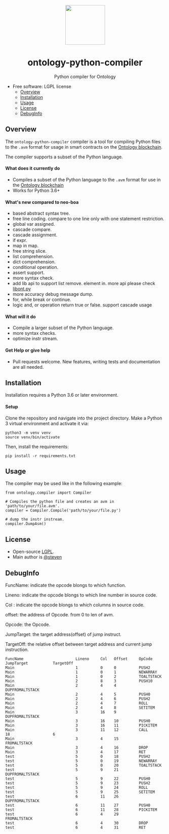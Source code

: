 
<p align="center">
  <img
    src="https://github.com/ontio/ontology-python-compiler/blob/master/ontologypic.png"
    width="125px;">
</p>


<h1 align="center">ontology-python-compiler</h1>
<p align="center">
  Python compiler for Ontology
</p>


- Free software: LGPL license
  - [Overview](#overview)
  - [Installation](#installation)
  - [Usage](#usage)
  - [License](#license)
  - [DebugInfo](#DebugInfo)


## Overview

The `ontology-python-compiler` compiler is a tool for compiling Python files to the `.avm` format for usage in smart contracts on the [Ontology blockchain](https://github.com/ontio/ontology/).

The compiler supports a subset of the Python language.

#### What does it currently do

- Compiles a subset of the Python language to the `.avm` format for use in the [Ontology blockchain](https://github.com/ontio/ontology)
- Works for Python 3.6+

#### What's new compared to neo-boa 

- based abstract syntax tree.
- free line coding.  compare to one line only with one statement restriction.
- global var assigned.
- cascade compare.
- cascade assignment.
- if expr.
- map in map.
- free string slice.
- list comprehension.
- dict comprehension.
- conditional operation.
- assert support.
- more syntax check. 
- add lib api to support list remove. element in. more api please check [libont.py](https://github.com/ontio/ontology-python-compiler/blob/master/ontology/libont.py)
- more accuracy debug message dump.
- for, while break or continue.
- logic and, or operation return true or false. support cascade usage

#### What will it do

- Compile a larger subset of the Python language.
- more syntax checks.
- optimize instr stream.

#### Get Help or give help

- Pull requests welcome. New features, writing tests and documentation are all needed.

## Installation

Installation requires a Python 3.6 or later environment.

#### Setup

Clone the repository and navigate into the project directory. Make a Python 3 virtual environment and activate it via:

```
python3 -m venv venv
source venv/bin/activate
```

Then, install the requirements:

```
pip install -r requirements.txt
```

## Usage

The compiler may be used like in the following example:

```
from ontology.compiler import Compiler

# Compiles the python file and creates an avm in 'path/to/your/file.avm'.
compiler = Compiler.Compile('path/to/your/file.py')

# dump the instr instream.
compiler.DumpAsm()
```

## License

- Open-source [LGPL](LICENSE).
- Main author is [@steven](https://github.com/carltraveler)



## DebugInfo

FuncName:   indicate the opcode blongs to which function.

Lineno:          indicate the opcode blongs to which line number in source code.

Col :               indicate the opcode blongs to which columns in source code.

offset:            the address of Opcode. from 0 to len of avm.

Opcode:        the Opcode.

JumpTarget:  the target address(offset) of jump instruct.

TargetOff:      the relative offset between target address and current jump instruction.  	 	      

```
FuncName                       Lineno     Col   Offset     OpCode               JumpTarget           TargetOff           
Main                           1          0     0          PUSH2               
Main                           1          0     1          NEWARRAY            
Main                           1          0     2          TOALTSTACK          
Main                           2          8     3          PUSH10              
Main                           2          4     4          DUPFROMALTSTACK     
Main                           2          4     5          PUSH0               
Main                           2          4     6          PUSH2               
Main                           2          4     7          ROLL                
Main                           2          4     8          SETITEM             
Main                           3          16    9          DUPFROMALTSTACK     
Main                           3          16    10         PUSH0               
Main                           3          16    11         PICKITEM            
Main                           3          11    12         CALL                 18                   6                   
Main                           3          4     15         FROMALTSTACK        
Main                           3          4     16         DROP                
Main                           3          4     17         RET                 
test                           5          0     18         PUSH2               
test                           5          0     19         NEWARRAY            
test                           5          0     20         TOALTSTACK          
test                           5          9     21         DUPFROMALTSTACK     
test                           5          9     22         PUSH0               
test                           5          9     23         PUSH2               
test                           5          9     24         ROLL                
test                           5          9     25         SETITEM             
test                           6          11    26         DUPFROMALTSTACK     
test                           6          11    27         PUSH0               
test                           6          11    28         PICKITEM            
test                           6          4     29         FROMALTSTACK        
test                           6          4     30         DROP                
test                           6          4     31         RET      
```

